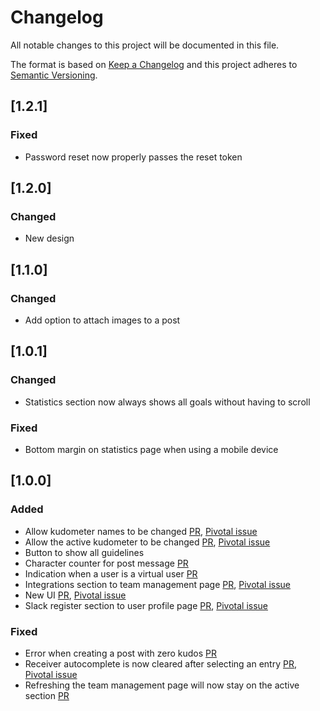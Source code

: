 # Changelog

All notable changes to this project will be documented in this file.

The format is based on [Keep a Changelog](http://keepachangelog.com/en/1.0.0/)
and this project adheres to [Semantic Versioning](http://semver.org/spec/v2.0.0.html).

## [1.2.1]

### Fixed

- Password reset now properly passes the reset token

## [1.2.0]

### Changed

- New design

## [1.1.0]

### Changed

- Add option to attach images to a post

## [1.0.1]

### Changed

- Statistics section now always shows all goals without having to scroll

### Fixed

- Bottom margin on statistics page when using a mobile device

## [1.0.0]

### Added

- Allow kudometer names to be changed [PR](https://github.com/kabisa/kudos-frontend/pull/75), [Pivotal issue](https://www.pivotaltracker.com/story/show/161506981)
- Allow the active kudometer to be changed [PR](https://github.com/kabisa/kudos-frontend/pull/75), [Pivotal issue](https://www.pivotaltracker.com/story/show/163294940)
- Button to show all guidelines
- Character counter for post message [PR](https://github.com/kabisa/kudos-frontend/pull/82)
- Indication when a user is a virtual user [PR](https://github.com/kabisa/kudos-frontend/pull/82)
- Integrations section to team management page [PR](https://github.com/kabisa/kudos-frontend/pull/72), [Pivotal issue](https://www.pivotaltracker.com/story/show/172309004)
- New UI [PR](https://github.com/kabisa/kudos-frontend/pull/82), [Pivotal issue](https://www.pivotaltracker.com/story/show/173304401)
- Slack register section to user profile page [PR](https://github.com/kabisa/kudos-frontend/pull/72), [Pivotal issue](https://www.pivotaltracker.com/story/show/172308999)

### Fixed

- Error when creating a post with zero kudos [PR](https://github.com/kabisa/kudos-frontend/pull/83)
- Receiver autocomplete is now cleared after selecting an entry [PR](https://github.com/kabisa/kudos-frontend/pull/69), [Pivotal issue](https://www.pivotaltracker.com/story/show/162732488)
- Refreshing the team management page will now stay on the active section [PR](https://github.com/kabisa/kudos-frontend/pull/69)
